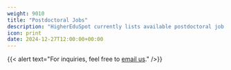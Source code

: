 ```yaml
---
weight: 9010
title: "Postdoctoral Jobs"
description: "HigherEduSpot currently lists available postdoctoral job opportunities."
icon: print
date: 2024-12-27T12:00:00+00:00
---
```


{{< alert text="For inquiries, feel free to [email us](mailto:support@highereduspot.com)." />}}